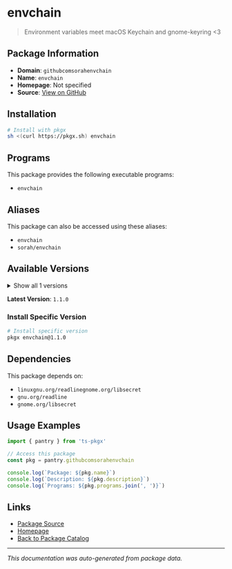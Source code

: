# envchain

> Environment variables meet macOS Keychain and gnome-keyring <3

## Package Information

- **Domain**: `githubcomsorahenvchain`
- **Name**: `envchain`
- **Homepage**: Not specified
- **Source**: [View on GitHub](https://github.com/pkgxdev/pantry/tree/main/projects/github.com/sorah/envchain/package.yml)

## Installation

```bash
# Install with pkgx
sh <(curl https://pkgx.sh) envchain
```

## Programs

This package provides the following executable programs:

- `envchain`

## Aliases

This package can also be accessed using these aliases:

- `envchain`
- `sorah/envchain`

## Available Versions

<details>
<summary>Show all 1 versions</summary>

- `1.1.0`

</details>

**Latest Version**: `1.1.0`

### Install Specific Version

```bash
# Install specific version
pkgx envchain@1.1.0
```

## Dependencies

This package depends on:

- `linuxgnu.org/readlinegnome.org/libsecret`
- `gnu.org/readline`
- `gnome.org/libsecret`

## Usage Examples

```typescript
import { pantry } from 'ts-pkgx'

// Access this package
const pkg = pantry.githubcomsorahenvchain

console.log(`Package: ${pkg.name}`)
console.log(`Description: ${pkg.description}`)
console.log(`Programs: ${pkg.programs.join(', ')}`)
```

## Links

- [Package Source](https://github.com/pkgxdev/pantry/tree/main/projects/github.com/sorah/envchain/package.yml)
- [Homepage](#)
- [Back to Package Catalog](../package-catalog.md)

---

*This documentation was auto-generated from package data.*
